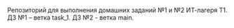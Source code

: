Репозиторий для выполнения домашних заданий №1 и №2 ИТ-лагеря Т1.
ДЗ №1 – ветка task_1.
ДЗ №2 - ветка main.
